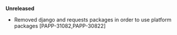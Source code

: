 **Unreleased**
* Removed django and requests packages in order to use platform packages [PAPP-31082,PAPP-30822]
